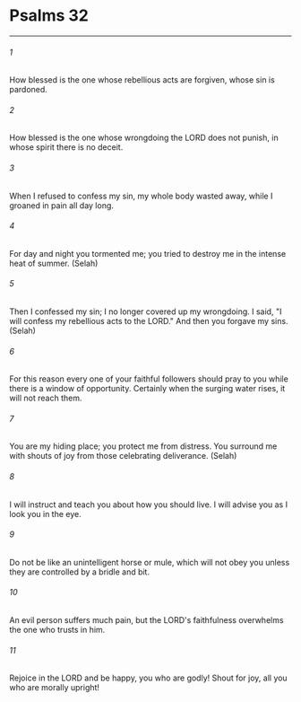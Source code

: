 # Psalms 32
***



###### 1 
How blessed is the one whose rebellious acts are forgiven, whose sin is pardoned. 

###### 2 
How blessed is the one whose wrongdoing the LORD does not punish, in whose spirit there is no deceit. 

###### 3 
When I refused to confess my sin, my whole body wasted away, while I groaned in pain all day long. 

###### 4 
For day and night you tormented me; you tried to destroy me in the intense heat of summer. (Selah) 

###### 5 
Then I confessed my sin; I no longer covered up my wrongdoing. I said, "I will confess my rebellious acts to the LORD." And then you forgave my sins. (Selah) 

###### 6 
For this reason every one of your faithful followers should pray to you while there is a window of opportunity. Certainly when the surging water rises, it will not reach them. 

###### 7 
You are my hiding place; you protect me from distress. You surround me with shouts of joy from those celebrating deliverance. (Selah) 

###### 8 
I will instruct and teach you about how you should live. I will advise you as I look you in the eye. 

###### 9 
Do not be like an unintelligent horse or mule, which will not obey you unless they are controlled by a bridle and bit. 

###### 10 
An evil person suffers much pain, but the LORD's faithfulness overwhelms the one who trusts in him. 

###### 11 
Rejoice in the LORD and be happy, you who are godly! Shout for joy, all you who are morally upright!

